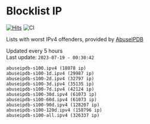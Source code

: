 # Blocklist IP

[![Hits](https://hits.seeyoufarm.com/api/count/incr/badge.svg?url=https%3A%2F%2Fgithub.com%2Fborestad%2Fblocklist-ip%2F&count_bg=%2379C83D&title_bg=%23555555&icon=&icon_color=%23E7E7E7&title=hits&edge_flat=false)](https://hits.seeyoufarm.com)  ![CI](https://img.shields.io/github/workflow/status/borestad/blocklist-ip/CI?style=flat-square)

Lists with worst IPv4 offenders, provided by [AbuseIPDB](https://www.abuseipdb.com/)

<!-- FOOTER-PLACEHOLDER -->
Updated every 5 hours<br>
Last update: `2023-07-19 - 00:30:42`
```
abuseipdb-s100.ipv4 (18078 ip)
abuseipdb-s100-1d.ipv4 (29987 ip)
abuseipdb-s100-2d.ipv4 (32797 ip)
abuseipdb-s100-3d.ipv4 (35135 ip)
abuseipdb-s100-7d.ipv4 (42124 ip)
abuseipdb-s100-30d.ipv4 (61073 ip)
abuseipdb-s100-60d.ipv4 (61073 ip)
abuseipdb-s100-90d.ipv4 (128207 ip)
abuseipdb-s100-120d.ipv4 (158796 ip)
abuseipdb-s100-all.ipv4 (326337 ip)
```
